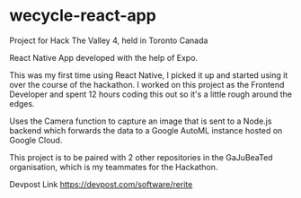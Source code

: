 # wecycle-react-app
Project for Hack The Valley 4, held in Toronto Canada

React Native App developed with the help of Expo.

This was my first time using React Native, I picked it up and started using it over the course of the hackathon.
I worked on this project as the Frontend Developer and spent 12 hours coding this out so it's a little rough around the edges.

Uses the Camera function to capture an image that is sent to a Node.js backend which forwards the data to a Google AutoML instance 
hosted on Google Cloud.

This project is to be paired with 2 other repositories in the GaJuBeaTed organisation, which is my teammates for the Hackathon.

Devpost Link
https://devpost.com/software/rerite
